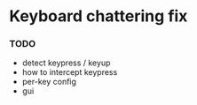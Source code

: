 # Keyboard chattering fix

### TODO
- detect keypress / keyup
- how to intercept keypress
- per-key config
- gui
